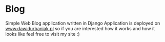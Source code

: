# Blog
Simple Web Blog application written in Django
Application is deployed on www.dawidurbaniak.pl so if you are interested how it works and how it looks like feel free to visit my site :)
